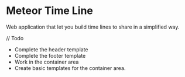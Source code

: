 # Meteor Time Line

Web application that let you build time lines to share in a simplified way.

// Todo 

* Complete the header template
* Complete the footer template
* Work in the container area
* Create basic templates for the container area.


